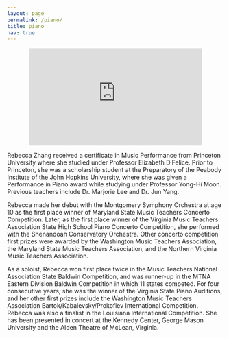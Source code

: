 ```yaml
---
layout: page
permalink: /piano/
title: piano
nav: true
---
```


<p align='center'>
<iframe width="403" height="227" src="https://www.youtube.com/embed/videoseries?list=PLXQ5d0vde6ZDg8NJ5ABtfyGy2U9lL5iqH" title="YouTube video player" frameborder="0" allow="accelerometer; autoplay; clipboard-write; encrypted-media; gyroscope; picture-in-picture" allowfullscreen></iframe>
</p>

Rebecca Zhang received a certificate in Music Performance from Princeton University where she studied under Professor Elizabeth DiFelice. Prior to Princeton, she was a scholarship student at the Preparatory of the Peabody Institute of the John Hopkins University, where she was given a Performance in Piano award while studying under Professor Yong-Hi Moon. Previous teachers include Dr. Marjorie Lee and Dr. Jun Yang.

Rebecca made her debut with the Montgomery Symphony Orchestra at age 10 as the first place winner of Maryland State Music Teachers Concerto Competition.  Later, as the first place winner of the Virginia Music Teachers Association State High School Piano Concerto Competition, she performed with the Shenandoah Conservatory Orchestra.  Other concerto competition first prizes were awarded by the Washington Music Teachers Association, the Maryland State Music Teachers Association, and the Northern Virginia Music Teachers Association.

As a soloist, Rebecca won first place twice in the Music Teachers National Association State Baldwin Competition, and was runner-up in the MTNA Eastern Division Baldwin Competition in which 11 states competed. For four consecutive years, she was the winner of the Virginia State Piano Auditions, and her other first prizes include the Washington Music Teachers Association Bartok/Kabalevsky/Prokofiev International Competition. Rebecca was also a finalist in the Louisiana International Competition. She has been presented in concert at the Kennedy Center, George Mason University and the Alden Theatre of McLean, Virginia.

